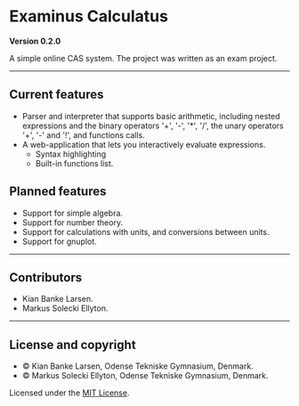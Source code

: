 # Examinus Calculatus

**Version 0.2.0**

A simple online CAS system. The project was written as an exam project.

---
## Current features
* Parser and interpreter that supports basic arithmetic, including nested expressions and the binary operators '+', '-', '*', '/', the unary operators '+', '-' and '!', and functions calls.
* A web-application that lets you interactively evaluate expressions.
    * Syntax highlighting
    * Built-in functions list.
## Planned features
* Support for simple algebra.
* Support for number theory.
* Support for calculations with units, and conversions between units.
* Support for gnuplot.


---

## Contributors
- Kian Banke Larsen.
- Markus Solecki Ellyton.

---

## License and copyright

* © Kian Banke Larsen, Odense Tekniske Gymnasium, Denmark.
* © Markus Solecki Ellyton, Odense Tekniske Gymnasium, Denmark.

Licensed under the [MIT License](LICENSE).

